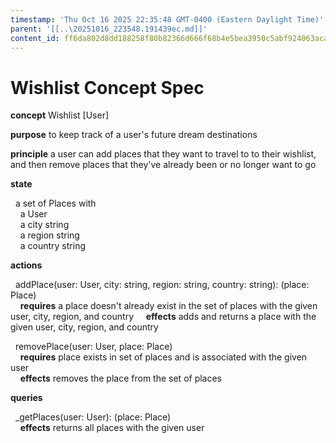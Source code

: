 ```yaml
---
timestamp: 'Thu Oct 16 2025 22:35:48 GMT-0400 (Eastern Daylight Time)'
parent: '[[..\20251016_223548.191439ec.md]]'
content_id: ff6da802d8dd188258f80b82366d666f68b4e5bea3950c5abf924063acab33e3
---
```


# Wishlist Concept Spec

**concept** Wishlist \[User]

**purpose** to keep track of a user's future dream destinations

**principle** a user can add places that they want to travel to to their wishlist, and then remove places that they've already been or no longer want to go

**state**

  a set of Places with \
    a User \
    a city string \
    a region string \
    a country string

**actions**

  addPlace(user: User, city: string, region: string, country: string): (place: Place) \
    **requires** a place doesn't already exist in the set of places with the given user, city, region, and country
    **effects** adds and returns a place with the given user, city, region, and country

  removePlace(user: User, place: Place) \
    **requires** place exists in set of places and is associated with the given user \
    **effects** removes the place from the set of places

**queries**

  \_getPlaces(user: User): (place: Place) \
    **effects** returns all places with the given user
